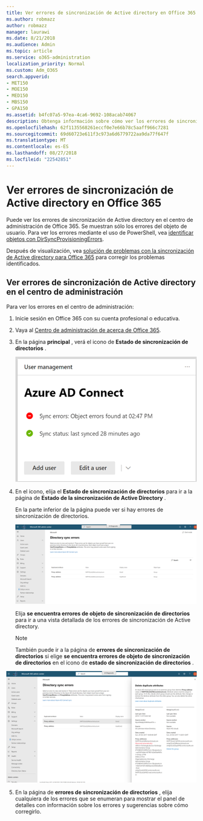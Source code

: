 ```yaml
---
title: Ver errores de sincronización de Active directory en Office 365
ms.author: robmazz
author: robmazz
manager: laurawi
ms.date: 8/21/2018
ms.audience: Admin
ms.topic: article
ms.service: o365-administration
localization_priority: Normal
ms.custom: Adm_O365
search.appverid:
- MET150
- MOE150
- MED150
- MBS150
- GPA150
ms.assetid: b4fc07a5-97ea-4ca6-9692-108acab74067
description: Obtenga información sobre cómo ver los errores de sincronización de Active directory en el centro de administración de Office 365.
ms.openlocfilehash: 62f1135568261eccf0e7e66b78c5aaff966c7281
ms.sourcegitcommit: 69d60723e611f3c973a6d6779722aa9da77f647f
ms.translationtype: MT
ms.contentlocale: es-ES
ms.lasthandoff: 08/27/2018
ms.locfileid: "22542851"
---
```

# <a name="view-directory-synchronization-errors-in-office-365"></a>Ver errores de sincronización de Active directory en Office 365

Puede ver los errores de sincronización de Active directory en el centro de administración de Office 365. Se muestran sólo los errores del objeto de usuario. Para ver los errores mediante el uso de PowerShell, vea [identificar objetos con DirSyncProvisioningErrors](https://go.microsoft.com/fwlink/p/?LinkId=798300).

Después de visualización, vea [solución de problemas con la sincronización de Active directory para Office 365](fix-problems-with-directory-synchronization.md) para corregir los problemas identificados.
  
## <a name="view-directory-synchronization-errors-in-the-admin-center"></a>Ver errores de sincronización de Active directory en el centro de administración

Para ver los errores en el centro de administración:
  
1. Inicie sesión en Office 365 con su cuenta profesional o educativa. 
    
2. Vaya al [Centro de administración de acerca de Office 365](https://support.office.com/article/758befc4-0888-4009-9f14-0d147402fd23).
    
3. En la página **principal** , verá el icono de **Estado de sincronización de directorios** . 
    
    ![El estado de sincronización de directorios en mosaico en la vista previa del centro de administración](media/060006e9-de61-49d5-8979-e77cda198e71.png)
  
4. En el icono, elija el **Estado de sincronización de directorios** para ir a la página de **Estado de la sincronización de Active Directory** . 
    
    En la parte inferior de la página puede ver si hay errores de sincronización de directorios.
    
    ![En la página de estado de la sincronización de Active Directory puede ver si hay errores de objeto de sincronización de directorios](media/882094a3-80d3-4aae-b90b-78b27047974c.png)
  
    Elija **se encuentra errores de objeto de sincronización de directorios** para ir a una vista detallada de los errores de sincronización de Active directory. 
    
    > [!NOTE]
    > También puede ir a la página de **errores de sincronización de directorios** si elige **se encuentra errores de objeto de sincronización de directorios** en el icono de **estado de sincronización de directorios** . 
  
![Página de errores de sincronización de directorios](media/a6e302d4-6be7-4e3a-b4b5-81c5a2c02952.png)
  
5. En la página de **errores de sincronización de directorios** , elija cualquiera de los errores que se enumeran para mostrar el panel de detalles con información sobre los errores y sugerencias sobre cómo corregirlo. 
